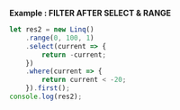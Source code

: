 **Example : FILTER AFTER SELECT & RANGE**

```javascript
let res2 = new Linq()
    .range(0, 100, 1)
    .select(current => {
        return -current;
    })
    .where(current => {
        return current < -20;
    }).first();
console.log(res2);
```